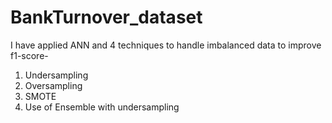 # BankTurnover_dataset
I have applied ANN and 4 techniques to handle imbalanced data to improve f1-score- 
1. Undersampling
2. Oversampling
3. SMOTE
4. Use of Ensemble with undersampling
